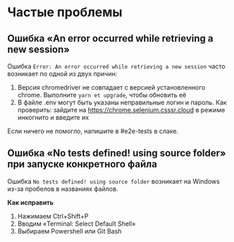 # Частые проблемы

## Ошибка «An error occurred while retrieving a new session»

Ошибка `Error: An error occurred while retrieving a new session` часто возникает по одной из двух причин:

1. Версия chromedriver не совпадает с версией установленного chrome. Выполните `yarn et upgrade`, чтобы обновить её
2. В файле .env могут быть указаны неправильные логин и пароль. Как проверить: зайдите на https://chrome.selenium.csssr.cloud в режиме инкогнито и введите их

Если ничего не помогло, напишите в #e2e-tests в слаке.

## Ошибка «No tests defined! using source folder» при запуске конкретного файла

Ошибка `No tests defined! using source folder` возникает на Windows из-за пробелов в названиях файлов.

**Как исправить**

1. Нажимаем Ctrl+Shift+P
2. Вводим «Terminal: Select Default Shell»
3. Выбираем Powershell или Git Bash
